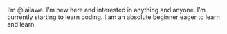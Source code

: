 I’m @lailawe. I’m new here and interested in anything and anyone. I’m currently starting to learn coding. I am an absolute beginner eager to learn and learn.


<!---
lailawe/lailawe is a ✨ special ✨ repository because its `README.md` (this file) appears on your GitHub profile.
You can click the Preview link to take a look at your changes.
--->
